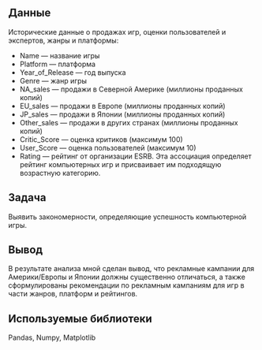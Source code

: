 ## Данные
Исторические данные о продажах игр, оценки пользователей и экспертов, жанры и платформы:
- Name — название игры
- Platform — платформа
- Year_of_Release — год выпуска
- Genre — жанр игры
- NA_sales — продажи в Северной Америке (миллионы проданных копий)
- EU_sales — продажи в Европе (миллионы проданных копий)
- JP_sales — продажи в Японии (миллионы проданных копий)
- Other_sales — продажи в других странах (миллионы проданных копий)
- Critic_Score — оценка критиков (максимум 100)
- User_Score — оценка пользователей (максимум 10)
- Rating — рейтинг от организации ESRB. Эта ассоциация определяет рейтинг компьютерных игр и присваивает им подходящую возрастную категорию.

## Задача
Выявить закономерности, определяющие успешность компьютерной игры.

## Вывод
В результате анализа мной сделан вывод, что рекламные кампании для Америки/Европы и Японии должны существенно отличаться, а также сформулированы рекомендации по рекламным кампаниям для игр в части жанров, платформ и рейтингов.

## Используемые библиотеки
Pandas, Numpy, Matplotlib
